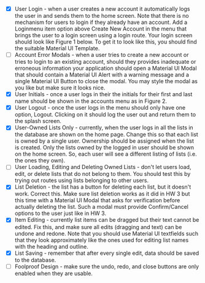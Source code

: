 - [x] User Login - when a user creates a new account it automatically logs the user in and sends them to the home screen. Note that there is no mechanism for users to login if they already have an account. Add a Loginmenu item option above Create New Account in the menu that brings the user to a login screen using a login route. Your login screen should look like Figure 1 below. To get it to look like this, you should find the suitable Material UI Template.
- [ ] Account Error Modals - when a user tries to create a new account or tries to login to an existing account, should they provides inadequate or erroneous information your application should open a Material UI Modal that should contain a Material UI Alert with a warning message and a single Material UI Button to close the modal. You may style the modal as you like but make sure it looks nice.
- [x] User Initials - once a user logs in their the initials for their first and last name should be shown in the accounts menu as in Figure 2.
- [x] User Logout - once the user logs in the menu should only have one option, Logout. Clicking on it should log the user out and return them to the splash screen.
- [x] User-Owned Lists Only - currently, when the user logs in all the lists in the database are shown on the home page. Change this so that each list is owned by a single user. Ownership should be assigned when the list is created. Only the lists owned by the logged in user should be shown on the home screen. So, each user will see a different listing of lists (i.e. the ones they own).
- [ ] User Loading, Editing and Deleting Owned Lists - don't let users load, edit, or delete lists that do not belong to them. You should test this by trying out routes using lists belonging to other users.
- [x] List Deletion - the list has a button for deleting each list, but it doesn't work. Correct this. Make sure list deletion works as it did in HW 3 but this time with a Material UI Modal that asks for verification before actually deleting the list. Such a modal must provide Confirm/Cancel options to the user just like in HW 3.
- [x] Item Editing - currently list items can be dragged but their text cannot be edited. Fix this, and make sure all edits (dragging and text) can be undone and redone. Note that you should use Material UI textfields such that they look approximately like the ones used for editing list names with the heading and outline.
- [x] List Saving - remember that after every single edit, data should be saved to the database.
- [ ] Foolproof Design - make sure the undo, redo, and close buttons are only enabled when they are usable.